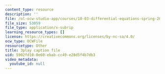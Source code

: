 ```yaml
---
content_type: resource
description: ''
file: /ol-ocw-studio-app/courses/18-03-differential-equations-spring-2010/5902fd100e60ebabcc49e28d5f4b7db3_yD0_EQLxHcw.srt
file_size: 53059
file_type: application/x-subrip
learning_resource_types: []
license: https://creativecommons.org/licenses/by-nc-sa/4.0/
ocw_type: OCWFile
resourcetype: Other
title: 3play caption file
uid: 5902fd10-0e60-ebab-cc49-e28d5f4b7db3
video_metadata:
  youtube_id: null
---
```

